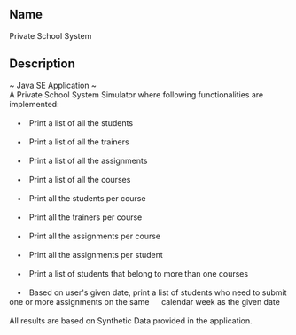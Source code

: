 
## Name

Private School System

## Description

~ Java SE Application ~\
A Private School System Simulator where following functionalities are implemented:\
\
&emsp;&#8226;&emsp;Print a list of all the students\
\
&emsp;&#8226;&emsp;Print a list of all the trainers\
\
&emsp;&#8226;&emsp;Print a list of all the assignments\
\
&emsp;&#8226;&emsp;Print a list of all the courses\
\
&emsp;&#8226;&emsp;Print all the students per course\
\
&emsp;&#8226;&emsp;Print all the trainers per course\
\
&emsp;&#8226;&emsp;Print all the assignments per course\
\
&emsp;&#8226;&emsp;Print all the assignments per student\
\
&emsp;&#8226;&emsp;Print a list of students that belong to more than one courses\
\
&emsp;&#8226;&emsp;Based on user's given date, print a list of students who need to submit one or more assignments on the same &emsp;&nbsp;calendar week as the given date\
\
All results are based on Synthetic Data provided in the application.

